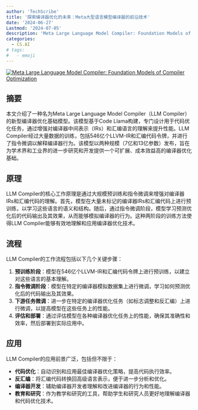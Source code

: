 ```yaml
---
author: 'TechScribe'
title: '探索编译器优化的未来：Meta大型语言模型编译器的前沿技术'
date: '2024-06-27'
Lastmod: '2024-07-05'
description: 'Meta Large Language Model Compiler: Foundation Models of Compiler Optimization'
categories:
  - CS.AI
# tags:
#   - emoji
---
```


[![Meta Large Language Model Compiler: Foundation Models of Compiler Optimization](https://arxiv-research-1301205113.cos.ap-guangzhou.myqcloud.com/images/2407.02524v1.pdf_0.jpg)](https://arxiv.org/abs/2407.02524v1)

## 摘要

本文介绍了一种名为Meta Large Language Model Compiler（LLM Compiler）的新型编译器优化基础模型。该模型基于Code Llama构建，专门设计用于代码优化任务，通过增强对编译器中间表示（IRs）和汇编语言的理解来提升性能。LLM Compiler经过大量数据的训练，包括546亿个LLVM-IR和汇编代码令牌，并进行了指令微调以解释编译器行为。该模型以两种规模（7亿和13亿参数）发布，旨在为学术界和工业界的进一步研究和开发提供一个可扩展、成本效益高的编译器优化基础。<!--more-->

## 原理

LLM Compiler的核心工作原理是通过大规模预训练和指令微调来增强对编译器IRs和汇编代码的理解。首先，模型在大量未标记的编译器IRs和汇编代码上进行预训练，以学习这些语言的语义和结构。随后，通过指令微调阶段，模型学习预测优化后的代码输出及其效果，从而能够模拟编译器的行为。这种两阶段的训练方法使得LLM Compiler能够有效地理解和应用编译器优化技术。

## 流程

LLM Compiler的工作流程包括以下几个关键步骤：
1. **预训练阶段**：模型在546亿个LLVM-IR和汇编代码令牌上进行预训练，以建立对这些语言的基本理解。
2. **指令微调阶段**：模型在特定的编译器模拟数据集上进行微调，学习如何预测优化后的代码输出及其效果。
3. **下游任务微调**：进一步在特定的编译器优化任务（如标志调整和反汇编）上进行微调，以提高模型在这些任务上的性能。
4. **评估和部署**：通过评估模型在各种编译器优化任务上的性能，确保其准确性和效率，然后部署到实际应用中。

## 应用

LLM Compiler的应用前景广泛，包括但不限于：
- **代码优化**：自动识别和应用最佳编译器优化策略，提高代码执行效率。
- **反汇编**：将汇编代码转换回高级语言表示，便于进一步分析和优化。
- **编译器开发**：辅助编译器开发者理解和改进编译器的行为和性能。
- **教育和研究**：作为教学和研究的工具，帮助学生和研究人员更好地理解编译器和代码优化技术。